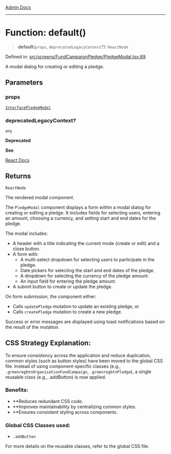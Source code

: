 [Admin Docs](/)

***

# Function: default()

> **default**(`props`, `deprecatedLegacyContext`?): `ReactNode`

Defined in: [src/screens/FundCampaignPledge/PledgeModal.tsx:89](https://github.com/abhassen44/talawa-admin/blob/285f7384c3d26b5028a286d84f89b85120d130a2/src/screens/FundCampaignPledge/PledgeModal.tsx#L89)

A modal dialog for creating or editing a pledge.

## Parameters

### props

[`InterfacePledgeModal`](../interfaces/InterfacePledgeModal.md)

### deprecatedLegacyContext?

`any`

**Deprecated**

**See**

[React Docs](https://legacy.reactjs.org/docs/legacy-context.html#referencing-context-in-lifecycle-methods)

## Returns

`ReactNode`

The rendered modal component.

The `PledgeModal` component displays a form within a modal dialog for creating or editing a pledge.
It includes fields for selecting users, entering an amount, choosing a currency, and setting start and end dates for the pledge.

The modal includes:
- A header with a title indicating the current mode (create or edit) and a close button.
- A form with:
  - A multi-select dropdown for selecting users to participate in the pledge.
  - Date pickers for selecting the start and end dates of the pledge.
  - A dropdown for selecting the currency of the pledge amount.
  - An input field for entering the pledge amount.
- A submit button to create or update the pledge.

On form submission, the component either:
- Calls `updatePledge` mutation to update an existing pledge, or
- Calls `createPledge` mutation to create a new pledge.

Success or error messages are displayed using toast notifications based on the result of the mutation.

## CSS Strategy Explanation:

To ensure consistency across the application and reduce duplication, common styles
(such as button styles) have been moved to the global CSS file. Instead of using
component-specific classes (e.g., `.greenregbtnOrganizationFundCampaign`, `.greenregbtnPledge`), a single reusable
class (e.g., .addButton) is now applied.

### Benefits:
- **Reduces redundant CSS code.
- **Improves maintainability by centralizing common styles.
- **Ensures consistent styling across components.

### Global CSS Classes used:
- `.addButton`

For more details on the reusable classes, refer to the global CSS file.
